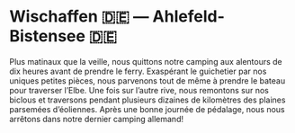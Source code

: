 # Wischaffen 🇩🇪 — Ahlefeld-Bistensee 🇩🇪

<!-- 102km / 287m+ / 321m- -->

Plus matinaux que la veille, nous quittons notre camping aux alentours de dix heures avant de prendre le ferry. Exaspérant le guichetier par nos uniques petites pièces, nous parvenons tout de même à prendre le bateau pour traverser l’Elbe. Une fois sur l’autre rive, nous remontons sur nos biclous et traversons pendant plusieurs dizaines de kilomètres des plaines parsemées d’éoliennes. Après une bonne journée de pédalage, nous nous arrêtons dans notre dernier camping allemand!

